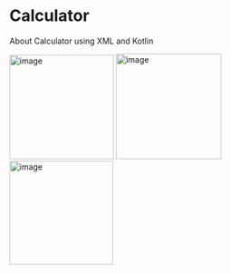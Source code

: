 # Calculator
About Calculator using XML and Kotlin

<img width="184" alt="image" src="https://github.com/jsakshi1109/Calculator/assets/129934661/69723e71-fe53-4c9e-a0f3-793c3f44054c">

<img width="186" alt="image" src="https://github.com/jsakshi1109/Calculator/assets/129934661/48a7ea9b-6dbd-41d8-83d5-aec75863e234">

<img width="183" alt="image" src="https://github.com/jsakshi1109/Calculator/assets/129934661/9bf971f4-3924-48aa-a03e-868869051d0b">

